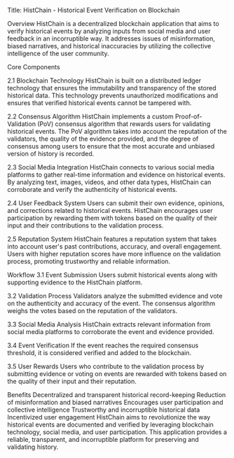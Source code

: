 Title: HistChain - Historical Event Verification on Blockchain

Overview
HistChain is a decentralized blockchain application that aims to verify historical events by analyzing inputs from social media and user feedback in an incorruptible way. It addresses issues of misinformation, biased narratives, and historical inaccuracies by utilizing the collective intelligence of the user community.

Core Components

2.1 Blockchain Technology
HistChain is built on a distributed ledger technology that ensures the immutability and transparency of the stored historical data. This technology prevents unauthorized modifications and ensures that verified historical events cannot be tampered with.

2.2 Consensus Algorithm
HistChain implements a custom Proof-of-Validation (PoV) consensus algorithm that rewards users for validating historical events. The PoV algorithm takes into account the reputation of the validators, the quality of the evidence provided, and the degree of consensus among users to ensure that the most accurate and unbiased version of history is recorded.

2.3 Social Media Integration
HistChain connects to various social media platforms to gather real-time information and evidence on historical events. By analyzing text, images, videos, and other data types, HistChain can corroborate and verify the authenticity of historical events.

2.4 User Feedback System
Users can submit their own evidence, opinions, and corrections related to historical events. HistChain encourages user participation by rewarding them with tokens based on the quality of their input and their contributions to the validation process.

2.5 Reputation System
HistChain features a reputation system that takes into account user's past contributions, accuracy, and overall engagement. Users with higher reputation scores have more influence on the validation process, promoting trustworthy and reliable information.

Workflow
3.1 Event Submission
Users submit historical events along with supporting evidence to the HistChain platform.

3.2 Validation Process
Validators analyze the submitted evidence and vote on the authenticity and accuracy of the event. The consensus algorithm weighs the votes based on the reputation of the validators.

3.3 Social Media Analysis
HistChain extracts relevant information from social media platforms to corroborate the event and evidence provided.

3.4 Event Verification
If the event reaches the required consensus threshold, it is considered verified and added to the blockchain.

3.5 User Rewards
Users who contribute to the validation process by submitting evidence or voting on events are rewarded with tokens based on the quality of their input and their reputation.

Benefits
Decentralized and transparent historical record-keeping
Reduction of misinformation and biased narratives
Encourages user participation and collective intelligence
Trustworthy and incorruptible historical data
Incentivized user engagement
HistChain aims to revolutionize the way historical events are documented and verified by leveraging blockchain technology, social media, and user participation. This application provides a reliable, transparent, and incorruptible platform for preserving and validating history.